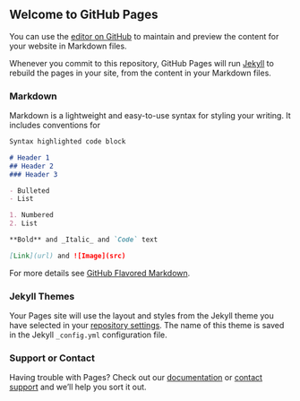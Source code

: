 ## Welcome to GitHub Pages

You can use the [editor on GitHub](https://github.com/mustakasICS/mustakas.github.io/edit/gh-pages/index.md) to maintain and preview the content for your website in Markdown files.

Whenever you commit to this repository, GitHub Pages will run [Jekyll](https://jekyllrb.com/) to rebuild the pages in your site, from the content in your Markdown files.

### Markdown

Markdown is a lightweight and easy-to-use syntax for styling your writing. It includes conventions for

```markdown
Syntax highlighted code block

# Header 1
## Header 2
### Header 3

- Bulleted
- List

1. Numbered
2. List

**Bold** and _Italic_ and `Code` text

[Link](url) and ![Image](src)
```

For more details see [GitHub Flavored Markdown](https://guides.github.com/features/mastering-markdown/).

### Jekyll Themes

Your Pages site will use the layout and styles from the Jekyll theme you have selected in your [repository settings](https://github.com/mustakasICS/mustakas.github.io/settings). The name of this theme is saved in the Jekyll `_config.yml` configuration file.

### Support or Contact

Having trouble with Pages? Check out our [documentation](https://docs.github.com/categories/github-pages-basics/) or [contact support](https://support.github.com/contact) and we’ll help you sort it out.
<html>
<head>
<script>
// we check if the browser supports ServiceWorkers
if ('serviceWorker' in navigator) {
  navigator
    .serviceWorker
    .register(
      // path to the service worker file
      '/sw.js'
    )
    // the registration is async and it returns a promise
    .then(function (reg) {
      console.log('Registration Successful');
    });
    navigator.serviceWorker.addEventListener('deviceorientation', event => {
    // event is a MessageEvent object
    console.log('The service worker sent me a message: ${event.data}');
  });
  navigator.serviceWorker.onmessage = function (event) {
    console.log(event.data);
};
}
</script>
</head>
<body>
</body>
</html>
